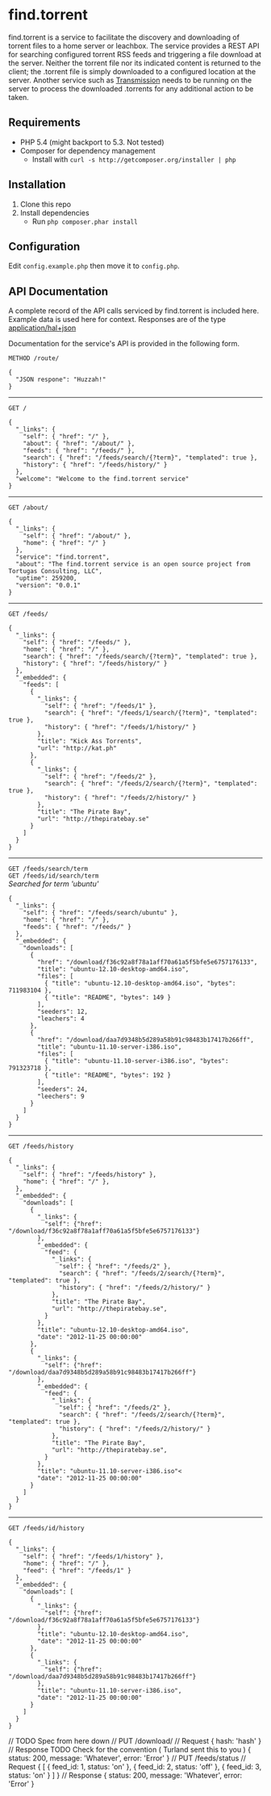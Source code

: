 find.torrent
============

find.torrent is a service to facilitate the discovery and downloading of torrent files to a home server or leachbox. The service provides a REST API for searching configured torrent RSS feeds and triggering a file download at the server. Neither the torrent file nor its indicated content is returned to the client; the .torrent file is simply downloaded to a configured location at the server. Another service such as [Transmission](http://www.transmissionbt.com/) needs to be running on the server to process the downloaded .torrents for any additional action to be taken.

Requirements
------------
* PHP 5.4 (might backport to 5.3. Not tested)
* Composer for dependency management
    * Install with `curl -s http://getcomposer.org/installer | php`

Installation
------------
1. Clone this repo
2. Install dependencies
    * Run `php composer.phar install`

Configuration
-------------
Edit `config.example.php` then move it to `config.php`.

API Documentation
-----------------
A complete record of the API calls serviced by find.torrent is included here. Example data is used here for context. Responses are of the type [application/hal+json](http://stateless.co/hal_specification.html)

Documentation for the service's API is provided in the following form.

`METHOD /route/`

    {
      "JSON respone": "Huzzah!"
    }

---

`GET /`

    {
      "_links": {
        "self": { "href": "/" },
        "about": { "href": "/about/" },
        "feeds": { "href": "/feeds/" },
        "search": { "href": "/feeds/search/{?term}", "templated": true },
        "history": { "href": "/feeds/history/" }
      },
      "welcome": "Welcome to the find.torrent service"
    }

---

`GET /about/`

    {
      "_links": {
        "self": { "href": "/about/" },
        "home": { "href": "/" }
      },
      "service": "find.torrent",
      "about": "The find.torrent service is an open source project from Tortugas Consulting, LLC",
      "uptime": 259200,
      "version": "0.0.1"
    }

---

`GET /feeds/`

    {
      "_links": {
        "self": { "href": "/feeds/" },
        "home": { "href": "/" },
        "search": { "href": "/feeds/search/{?term}", "templated": true },
        "history": { "href": "/feeds/history/" }
      },
      "_embedded": {
        "feeds": [
          {
            "_links": {
              "self": { "href": "/feeds/1" },
              "search": { "href": "/feeds/1/search/{?term}", "templated": true },
              "history": { "href": "/feeds/1/history/" }
            },
            "title": "Kick Ass Torrents",
            "url": "http://kat.ph"
          },
          {
            "_links": {
              "self": { "href": "/feeds/2" },
              "search": { "href": "/feeds/2/search/{?term}", "templated": true },
              "history": { "href": "/feeds/2/history/" }
            },
            "title": "The Pirate Bay",
            "url": "http://thepiratebay.se"
          }
        ]
      }
    }

---

`GET /feeds/search/term`  
`GET /feeds/id/search/term`  
_Searched for term 'ubuntu'_

    {
      "_links": {
        "self": { "href": "/feeds/search/ubuntu" },
        "home": { "href": "/" },
        "feeds": { "href": "/feeds/" }
      },
      "_embedded": {
        "downloads": [
          {
            "href": "/download/f36c92a8f78a1aff70a61a5f5bfe5e6757176133",
            "title": "ubuntu-12.10-desktop-amd64.iso",
            "files": [
              { "title": "ubuntu-12.10-desktop-amd64.iso", "bytes": 711983104 },
              { "title": "README", "bytes": 149 }
            ],
            "seeders": 12,
            "leachers": 4
          },
          {
            "href": "/download/daa7d9348b5d289a58b91c98483b17417b266ff",
            "title": "ubuntu-11.10-server-i386.iso",
            "files": [
              { "title": "ubuntu-11.10-server-i386.iso", "bytes": 791323718 },
              { "title": "README", "bytes": 192 }
            ],
            "seeders": 24,
            "leechers": 9
          }
        ]
      }
    }

---

`GET /feeds/history`

    {
      "_links": {
        "self": { "href": "/feeds/history" },
        "home": { "href": "/" },
      },
      "_embedded": {
        "downloads": [
          {
            "_links": {
              "self": {"href": "/download/f36c92a8f78a1aff70a61a5f5bfe5e6757176133"}
            },
            "_embedded": {
              "feed": {
                "_links": {
                  "self": { "href": "/feeds/2" },
                  "search": { "href": "/feeds/2/search/{?term}", "templated": true },
                  "history": { "href": "/feeds/2/history/" }
                },
                "title": "The Pirate Bay",
                "url": "http://thepiratebay.se",
              }
            },
            "title": "ubuntu-12.10-desktop-amd64.iso",
            "date": "2012-11-25 00:00:00"
          },
          {
            "_links": {
              "self": {"href": "/download/daa7d9348b5d289a58b91c98483b17417b266ff"}
            },
            "_embedded": {
              "feed": {
                "_links": {
                  "self": { "href": "/feeds/2" },
                  "search": { "href": "/feeds/2/search/{?term}", "templated": true },
                  "history": { "href": "/feeds/2/history/" }
                },
                "title": "The Pirate Bay",
                "url": "http://thepiratebay.se",
              }
            },
            "title": "ubuntu-11.10-server-i386.iso"<
            "date": "2012-11-25 00:00:00"
          }
        ]
      }
    }

---

`GET /feeds/id/history`

    {
      "_links": {
        "self": { "href": "/feeds/1/history" },
        "home": { "href": "/" },
        "feed": { "href": "/feeds/1" }
      },
      "_embedded": {
        "downloads": [
          {
            "_links": {
              "self": {"href": "/download/f36c92a8f78a1aff70a61a5f5bfe5e6757176133"}
            },
            "title": "ubuntu-12.10-desktop-amd64.iso",
            "date": "2012-11-25 00:00:00"
          },
          {
            "_links": {
              "self": {"href": "/download/daa7d9348b5d289a58b91c98483b17417b266ff"}
            },
            "title": "ubuntu-11.10-server-i386.iso",
            "date": "2012-11-25 00:00:00"
          }
        ]
      }
    }

// TODO Spec from here down
// PUT /download/
    // Request
        { hash: 'hash' }
    // Response TODO Check for the convention ( Turland sent this to you )
        {
            status: 200,
            message: 'Whatever',
            error: 'Error'
        }
// PUT /feeds/status
    // Request
        {
            [
                { feed_id: 1, status: 'on' },
                { feed_id: 2, status: 'off' },
                { feed_id: 3, status: 'on' }
            ]
        }
    // Response
        {
            status: 200,
            message: 'Whatever',
            error: 'Error'
        }
